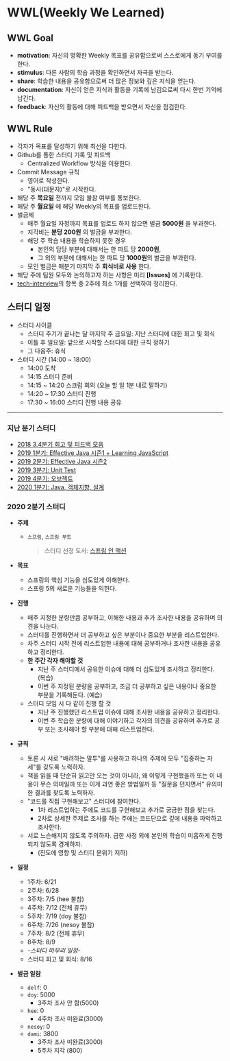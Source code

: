 # WWL(Weekly We Learned)

## WWL Goal
- **motivation**: 자신의 명확한 Weekly 목표를 공유함으로써 스스로에게 동기 부여를 한다.
- **stimulus**: 다른 사람의 학습 과정을 확인하면서 자극을 받는다.
- **share**: 학습한 내용을 공유함으로써 더 많은 정보와 깊은 지식을 얻는다.
- **documentation**: 자신이 얻은 지식과 활동을 기록에 남김으로써 다시 한번 기억에 남긴다.
- **feedback**: 자신의 활동에 대해 피드백을 받으면서 자신을 점검한다.

## WWL Rule
- 각자가 목표를 달성하기 위해 최선을 다한다.
- Github를 통한 스터디 기록 및 피드백
  - Centralized Workflow 방식을 이용한다.
- Commit Message 규칙
  - 영어로 작성한다.
  - "동사(대문자)"로 시작한다.
- 해당 주 **목요일** 전까지 모임 불참 여부를 통보한다.
- 해당 주 **월요일** 에 해당 Weekly의 목표를 업로드한다.
- 벌금제
  - 매주 월요일 자정까지 목표를 업로드 하지 않으면 벌금 **5000원** 을 부과한다.
  - 지각비는 **분당 200원** 의 벌금을 부과한다.
  - 해당 주 학습 내용을 학습하지 못한 경우
    - 본인의 담당 부분에 대해서는 한 파트 당 **2000원**,
    - 그 외의 부분에 대해서는 한 파트 당 **1000원**의 벌금을 부과한다.
  - 모인 벌금은 매분기 마지막 주 **회식비로 사용** 한다.
- 해당 주에 팀원 모두와 논의하고자 하는 사항은 미리 **[Issues]** 에 기록한다.
- [tech-interview](https://github.com/WeareSoft/tech-interview)의 항목 중 2주에 최소 1개를 선택하여 정리한다.

## 스터디 일정
- 스터디 사이클
  - 스터디 주기가 끝나는 달 마지막 주 금요일: 지난 스터디에 대한 회고 및 회식
  - 이틀 후 일요일: 앞으로 시작할 스터디에 대한 규칙 정하기
  - 그 다음주: 휴식
- 스터디 시간 (14:00 ~ 18:00)
  - 14:00 도착
  - 14:15 스터디 준비
  - 14:15 ~ 14:20 스크럼 회의 (오늘 할 일 1분 내로 말하기)
  - 14:20 ~ 17:30 스터디 진행
  - 17:30 ~ 16:00 스터디 진행 내용 공유

---
### 지난 분기 스터디
- [2018 3,4분기 회고 및 피드백 모음](/feedback/2018/2018-total-feedback.md)
- [2019 1분기: Effective Java 시즌1 + Learning JavaScript](/feedback/2019/2019-1.md)
- [2019 2분기: Effective Java 시즌2](/feedback/2019/2019-2.md)
- [2019 3분기: Unit Test](/feedback/2019/2019-3.md)
- [2019 4분기: 오브젝트](/feedback/2019/2019-4.md)
- [2020 1분기: Java, 객체지향, 설계](/feedback/2020/2020-1.md)

### 2020 2분기 스터디
- **주제**
  - `스프링`, `스프링 부트`
    > 스터디 선정 도서: [스프링 인 액션](/SpringInAction/README.md)

- **목표**
  - 스프링의 핵심 기능을 심도있게 이해한다.
  - 스프링 5의 새로운 기능들을 익힌다.

- **진행**
  - 매주 지정한 분량만큼 공부하고, 이해한 내용과 추가 조사한 내용을 공유하며 의견을 나눈다.
  - 스터디를 진행하면서 더 공부하고 싶은 부분이나 중요한 부분을 리스트업한다.
  - 차주 스터디 시작 전에 리스트업한 내용에 대해 공부하거나 조사한 내용을 공유하고 정리한다.
  - **한 주간 각자 해야할 것**
    - 지난 주 스터디에서 공유한 이슈에 대해 더 심도있게 조사하고 정리한다. (복습)
    - 이번 주 지정된 분량을 공부하고, 조금 더 공부하고 싶은 내용이나 중요한 부분을 기록해둔다. (예습)
  - 스터디 모임 시 다 같이 진행 할 것
    - 지난 주 진행했던 리스트업 이슈에 대해 조사한 내용을 공유하고 정리한다.
    - 이번 주 학습한 분량에 대해 이야기하고 각자의 의견을 공유하며 추가로 공부 또는 조사해야 할 부분에 대해 리스트업한다.
 
- **규칙**
  - 토론 시 서로 "배려하는 말투"를 사용하고 하나의 주제에 모두 "집중하는 자세"를 갖도록 노력하자.
  - 책을 읽을 때 단순히 읽고만 오는 것이 아니라, 왜 이렇게 구현했을까 또는 이 내용이 무슨 의미일까 또는 이게 과연 좋은 방법일까 등 "질문을 던지면서" 유의미한 결과를 찾도록 노력하자.
  - "코드를 직접 구현해보고" 스터디에 참여한다. 
    - 1차 리스트업하는 주에도 코드를 구현해보고 추가로 궁금한 점을 찾는다. 
    - 2차로 상세한 주제로 조사를 하는 주에는 코드단으로 깊에 내용을 파악하고 조사한다.
  - 서로 느슨해지지 않도록 주의하자. 급한 사정 외에 본인의 학습이 미흡하게 진행되지 않도록 경계하자. 
    - (진도에 영향 및 스터디 분위기 저하)
    
- **일정**
  - 1주차: 6/21
  - 2주차: 6/28
  - 3주차: 7/5 (hee 불참)
  - 4주차: 7/12 (전체 휴무)
  - 5주차: 7/19 (doy 불참)
  - 6주차: 7/26 (nesoy 불참)
  - 7주차: 8/2 (전체 휴무)
  - 8주차: 8/9
  - *-스터디 마무리 일정-*
  - 스터디 회고 및 회식: 8/16

- **벌금 일람**
  - `delf`: 0
  - `doy`: 5000
    - 3주차 조사 안 함(5000)
  - `hee`: 0
    - 4주차 조사 미완료(3000)
  - `nesoy`: 0
  - `dami`: 3800
    - 3주차 조사 미완료(3000)
    - 5주차 지각 (800)
